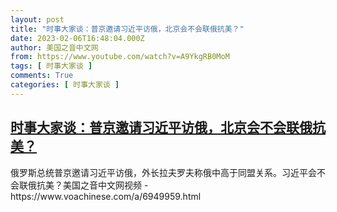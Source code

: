 ```yaml
---
layout: post
title: "时事大家谈：普京邀请习近平访俄，北京会不会联俄抗美？"
date: 2023-02-06T16:48:04.000Z
author: 美国之音中文网
from: https://www.youtube.com/watch?v=A9YkgRB0MoM
tags: [ 时事大家谈 ]
comments: True
categories: [ 时事大家谈 ]
---
```

<!--1675702084000-->
[时事大家谈：普京邀请习近平访俄，北京会不会联俄抗美？](https://www.youtube.com/watch?v=A9YkgRB0MoM)
------

<div>
俄罗斯总统普京邀请习近平访俄，外长拉夫罗夫称俄中高于同盟关系。习近平会不会联俄抗美？美国之音中文网视频 - https://www.voachinese.com/a/6949959.html
</div>
